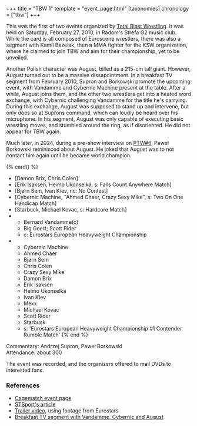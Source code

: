 +++
title = "TBW 1"
template = "event_page.html"
[taxonomies]
chronology = ["tbw"]
+++

This was the first of two events organized by [Total Blast Wrestling](@/o/tbw.md). It was held on Saturday, February 27, 2010, in Radom's Strefa G2 music club. While the card is all composed of Euroscene wrestlers, there was also a segment with Kamil Bazelak, then a MMA fighter for the KSW organization, where he claimed to join TBW and aim for their championship, yet to be unveiled.

Another Polish character was August, billed as a 215-cm tall giant.
However, August turned out to be a massive dissapointment.
In a breakfast TV segment from February 2010, Supron and Borkowski promote the upcoming event, with Vandamme and Cybernic Machine present at the table.
After a while, August joins them, and the other two wrestlers get into a heated word exchange, with Cybernic challenging Vandamme for the title he's carrying.
During this exchange, August was supposed to stand up and intervene, but only does so at Suprons command, which can loudly be heard over his microphone.
In his segment, August was only capable of executing basic wrestling moves, and stumbled around the ring, as if disoriented. He did not appear for TBW again.

Much later, in 2024, during a pre-show interview on [PTW#6](@/e/ptw/2024-05-11-ptw-6.md), Paweł Borkowski reminisced about August. He joked that August was to not contact him again until he became world champion.

{% card() %}
- [Damon Brix, Chris Colen]
- [Erik Isaksen, Heimo Ukonselkä, s: Falls Count Anywhere Match]
- [Bjørn Sem, Ivan Kiev, nc: No Contest]
- [Cybernic Machine, "Ahmed Chaer, Crazy Sexy Mike", s: Two On One Handicap Match]
- [Starbuck, Michael Kovac, s: Hardcore Match]
- - Bernard Vandamme(c)
  - Big Geert; Scott Rider
  - c: Eurostars European Heavyweight Championship
- - Cybernic Machine
  - Ahmed Chaer
  - Bjørn Sem
  - Chris Colen
  - Crazy Sexy Mike
  - Damon Brix
  - Erik Isaksen
  - Heimo Ukonselkä
  - Ivan Kiev
  - Mexx
  - Michael Kovac
  - Scott Rider
  - Starbuck
  - s: 'Eurostars European Heavyweight Championship #1 Contender Rumble Match'
{% end %}

Commentary: Andrzej Supron, Paweł Borkowski \
Attendance: about 300

The event was recorded, and the organizers offered to mail DVDs to interested fans.

### References

* [Cagematch event page](https://www.cagematch.net/?id=1&nr=48659)
* [STSport's article](https://stsport.pl/tbw-total-blast-wrestling-w-radomiu/)
* [Trailer video](https://www.youtube.com/watch?v=1pd0wwxsAC0), using footage from Eurostars
* [Breakfast TV segment with Vandamme, Cybernic and August](https://www.youtube.com/watch?v=YHq0T_Ou438)

